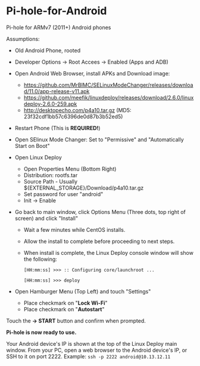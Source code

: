 # Pi-hole-for-Android
Pi-hole for ARMv7 (2011+) Android phones 

Assumptions:

- Old Android Phone, rooted
- Developer Options -> Root Accees -> Enabled (Apps and ADB)
- Open Android Web Browser, install APKs and Download image:

  - https://github.com/MrBIMC/SELinuxModeChanger/releases/download/11.0/app-release-v11.apk
  - https://github.com/meefik/linuxdeploy/releases/download/2.6.0/linuxdeploy-2.6.0-259.apk
  - http://desktopecho.com/p4a10.tar.gz (MD5: 23f32cdf1bb57c6396de0d87b3b52ed5)

- Restart Phone (This is **REQUIRED!**)

- Open SElinux Mode Changer:  Set to "Permissive" and "Automatically Start on Boot"
- Open Linux Deploy
     -  Open Properties Menu (Bottom Right)
     -  Distribution: rootfs.tar
     -  Source Path - Usually ${EXTERNAL_STORAGE}/Download/p4a10.tar.gz
     -  Set password for user "android"
     -  Init -> Enable
 - Go back to main window, click Options Menu (Three dots, top right of screen) and click "Install" 
     -  Wait a few minutes while CentOS installs.  
     -  Allow the install to complete before proceeding to next steps.
     -  When install is complete, the Linux Deploy console window will show the following: 

        ```[HH:mm:ss] >>> :: Configuring core/launchroot ...```
        
        ```[HH:mm:ss] >>> deploy```
         
   
 - Open Hamburger Menu (Top Left) and touch "Settings"

    -  Place checkmark on "**Lock Wi-Fi**"
    -  Place checkmark on "**Autostart**"
 
Touch the **-> START** button and confirm when prompted. 

**Pi-hole is now ready to use.**  
 
Your Android device's IP is shown at the top of the Linux Deploy main window.
From your PC, open a web browser to the Android device's IP, or SSH to it on port 2222.
Example: ```ssh -p 2222 android@10.13.12.11```

